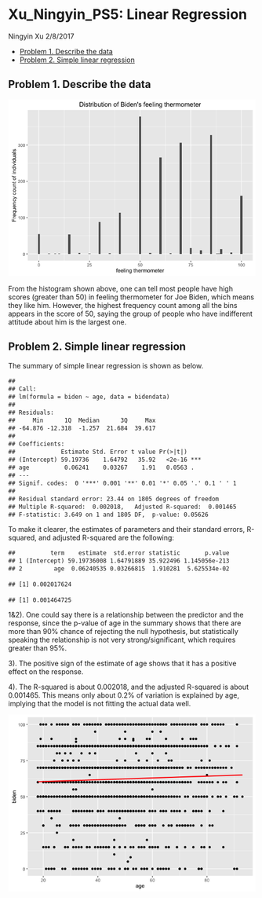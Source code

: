 Xu\_Ningyin\_PS5: Linear Regression
================
Ningyin Xu
2/8/2017

-   [Problem 1. Describe the data](#problem-1.-describe-the-data)
-   [Problem 2. Simple linear regression](#problem-2.-simple-linear-regression)

Problem 1. Describe the data
----------------------------

![](test_files/figure-markdown_github/unnamed-chunk-1-1.png)

From the histogram shown above, one can tell most people have high scores (greater than 50) in feeling thermometer for Joe Biden, which means they like him. However, the highest frequency count among all the bins appears in the score of 50, saying the group of people who have indifferent attitude about him is the largest one.

Problem 2. Simple linear regression
-----------------------------------

The summary of simple linear regression is shown as below.

    ## 
    ## Call:
    ## lm(formula = biden ~ age, data = bidendata)
    ## 
    ## Residuals:
    ##     Min      1Q  Median      3Q     Max 
    ## -64.876 -12.318  -1.257  21.684  39.617 
    ## 
    ## Coefficients:
    ##             Estimate Std. Error t value Pr(>|t|)    
    ## (Intercept) 59.19736    1.64792   35.92   <2e-16 ***
    ## age          0.06241    0.03267    1.91   0.0563 .  
    ## ---
    ## Signif. codes:  0 '***' 0.001 '**' 0.01 '*' 0.05 '.' 0.1 ' ' 1
    ## 
    ## Residual standard error: 23.44 on 1805 degrees of freedom
    ## Multiple R-squared:  0.002018,   Adjusted R-squared:  0.001465 
    ## F-statistic: 3.649 on 1 and 1805 DF,  p-value: 0.05626

To make it clearer, the estimates of parameters and their standard errors, R-squared, and adjusted R-squared are the following:

    ##          term    estimate  std.error statistic       p.value
    ## 1 (Intercept) 59.19736008 1.64791889 35.922496 1.145056e-213
    ## 2         age  0.06240535 0.03266815  1.910281  5.625534e-02

    ## [1] 0.002017624

    ## [1] 0.001464725

1&2). One could say there is a relationship between the predictor and the response, since the p-value of age in the summary shows that there are more than 90% chance of rejecting the null hypothesis, but statistically speaking the relationship is not very strong/significant, which requires greater than 95%.

3). The positive sign of the estimate of age shows that it has a positive effect on the response.

4). The R-squared is about 0.002018, and the adjusted R-squared is about 0.001465. This means only about 0.2% of variation is explained by age, implying that the model is not fitting the actual data well.

![](test_files/figure-markdown_github/simple_lm_pred-1.png)
